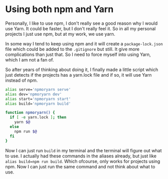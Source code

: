 # Using both npm and Yarn

Personally, I like to use npm, I don't really see a good reason why I would use Yarn. It could be faster, but I don't really feel it. So in all my personal projects I just use npm, but at my work, we use yarn. 

In some way I tend to keep using npm and it will create a `package-lock.json` file which could be added to the `.gitignore` but still. It give more complications than just that. So I need to force myself into using Yarn, which I am not a fan of.

So after years of thinking about doing it, I finally made a little script which just detects if the projects has a yarn.lock file and if so, it will use Yarn instead of npm.

```bash
alias serve='npmoryarn serve'
alias dev='npmoryarn dev'
alias start='npmoryarn start'
alias build='npmoryarn build'

function npmoryarn() {
  if [ -e yarn.lock ]; then
    yarn $@
  else
    npm run $@
  fi
}
```

Now I can just run `build` in my terminal and the terminal will figure out what to use. I actually had these commands in the aliases already, but just like `alias build=npm run build`. Which ofcourse, only works for projects using npm. Now I can just run the same command and not think about what to use.

